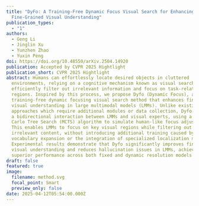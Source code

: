 ```yaml
---
title: "DyFo: A Training-Free Dynamic Focus Visual Search for Enhancing LMMs in
  Fine-Grained Visual Understanding"
publication_types:
  - "1"
authors:
  - Geng Li
  - Jinglin Xu
  - Yunzhen Zhao
  - Yuxin Peng
doi: https://doi.org/10.48550/arXiv.2504.14920
publication: Accepted by CVPR 2025 Hightlight
publication_short: CVPR 2025 Hightlight
abstract: Humans can effortlessly locate desired objects in cluttered
  environments, relying on a cognitive mechanism known as visual search to
  efficiently filter out irrelevant information and focus on task-related
  regions. Inspired by this process, we propose Dyfo (Dynamic Focus), a
  training-free dynamic focusing visual search method that enhances fine-grained
  visual understanding in large multimodal models (LMMs). Unlike existing
  approaches which require additional modules or data collection, Dyfo leverages
  a bidirectional interaction between LMMs and visual experts, using a Monte
  Carlo Tree Search (MCTS) algorithm to simulate human-like focus adjustments.
  This enables LMMs to focus on key visual regions while filtering out
  irrelevant content, without introducing additional training caused by
  vocabulary expansion or the integration of specialized localization modules.
  Experimental results demonstrate that Dyfo significantly improves fine-grained
  visual understanding and reduces hallucination issues in LMMs, achieving
  superior performance across both fixed and dynamic resolution models.
draft: false
featured: true
image:
  filename: method.svg
  focal_point: Smart
  preview_only: false
date: 2025-04-12T05:54:00.000Z
---
```


